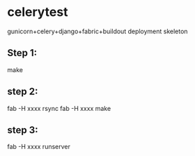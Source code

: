 celerytest
==========

gunicorn+celery+django+fabric+buildout deployment skeleton


Step 1:
-------
make

step 2:
-------
fab -H xxxx rsync
fab -H xxxx make


step 3:
-------
fab -H xxxx runserver


